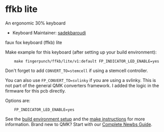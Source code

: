 # ffkb lite

An ergonomic 30% keyboard

* Keyboard Maintainer: [sadekbaroudi](https://github.com/sadekbaroudi)

faux fox keyboard (ffkb) lite

Make example for this keyboard (after setting up your build environment):
```
    make fingerpunch/ffkb/lite/v1:default FP_INDICATOR_LED_ENABLE=yes
```

Don't forget to add ```CONVERT_TO=stemcell``` if using a stemcell controller.

You can also use ```FP_CONVERT_TO=svlinky``` if you are using a svlinky. This is not part of the general QMK converters framework. I added the logic in the firmware for this pcb directly.

Options are:
```
    FP_INDICATOR_LED_ENABLE=yes
```

See the [build environment setup](https://docs.qmk.fm/#/getting_started_build_tools) and the [make instructions](https://docs.qmk.fm/#/getting_started_make_guide) for more information. Brand new to QMK? Start with our [Complete Newbs Guide](https://docs.qmk.fm/#/newbs).
